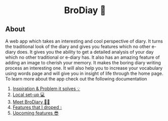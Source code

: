 <h1 align='center'> BroDiay 📖 </h1>

## About 
A web app which takes an interesting and cool perspective of diary. It turns the traditional look of the diary and gives you features which no other e-diary does. It gives you the ability to get a detailed analysis of your day which no other traditional or e-diary has.  It also has an amazing feature of adding an image to cherish your memory. It makes the boring diary writing process an interesting one. It will also help you to increase your vocabulary using words page and will give you in insight of life through the home page. <br>
To learn more about the app check out the following documentation <br>
1. [Inspiration & Problem it solves 💡](Documentation/inspiration.md)
2. [Local set-up 💻](Documentation/local_set-up.md)
3. [Meet BroDiary 🤝🏻](Documentation/meet.md)
4. [Features that I droped 💧](Documentation/features-dropped.md)
5. [Upcoming features 😎](Documentation/upcoming.md)
